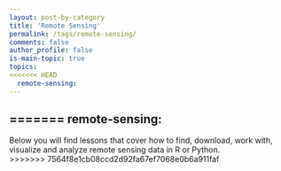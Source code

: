 ```yaml
---
layout: post-by-category
title: 'Remote Sensing'
permalink: /tags/remote-sensing/
comments: false
author_profile: false
is-main-topic: true
topics:
<<<<<<< HEAD
  remote-sensing: 
---
```

=======
  remote-sensing:
---


<div class='notice--success' markdown="1">
Below you will find lessons that cover how to find, download, work with, visualize
and analyze remote sensing data in R or Python.
</div>
>>>>>>> 7564f8e1cb08ccd2d92fa67ef7068e0b6a911faf
